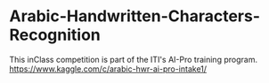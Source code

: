 # Arabic-Handwritten-Characters-Recognition
This inClass competition is part of the ITI's AI-Pro training program.
https://www.kaggle.com/c/arabic-hwr-ai-pro-intake1/
